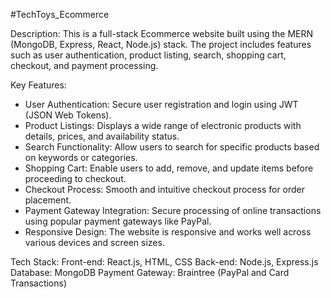  #TechToys_Ecommerce

Description:
This is a full-stack Ecommerce website built using the MERN (MongoDB, Express, React, Node.js) stack. The project includes features such as user authentication, product listing, search, shopping cart, checkout, and payment processing.

Key Features:
- User Authentication: Secure user registration and login using JWT (JSON Web Tokens).
- Product Listings: Displays a wide range of electronic products with details, prices, and availability status.
- Search Functionality: Allow users to search for specific products based on keywords or categories.
- Shopping Cart: Enable users to add, remove, and update items before proceeding to checkout.
- Checkout Process: Smooth and intuitive checkout process for order placement.
- Payment Gateway Integration: Secure processing of online transactions using popular payment gateways like PayPal.
- Responsive Design: The website is responsive and works well across various devices and screen sizes.

Tech Stack:
Front-end: React.js, HTML, CSS
Back-end: Node.js, Express.js
Database: MongoDB
Payment Gateway: Braintree (PayPal and Card Transactions)
